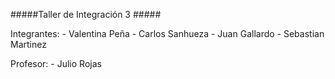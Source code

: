 #####Taller de Integración 3 #####

Integrantes:
	- Valentina Peña
	- Carlos Sanhueza
	- Juan Gallardo
	- Sebastian Martinez

Profesor:
	- Julio Rojas 
